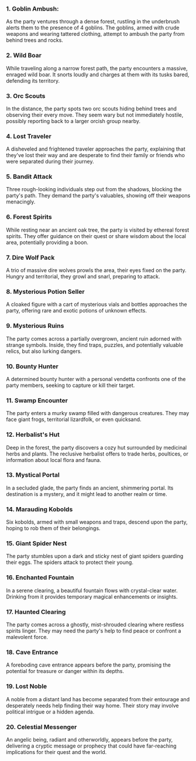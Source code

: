 ### 1. Goblin Ambush: 
As the party ventures through a dense forest, rustling in the underbrush alerts them to the presence of 4 goblins. The goblins, armed with crude weapons and wearing tattered clothing, attempt to ambush the party from behind trees and rocks.
### 2. Wild Boar 
While traveling along a narrow forest path, the party encounters a massive, enraged wild boar. It snorts loudly and charges at them with its tusks bared, defending its territory.
### 3. Orc Scouts
In the distance, the party spots two orc scouts hiding behind trees and observing their every move. They seem wary but not immediately hostile, possibly reporting back to a larger orcish group nearby.
### 4. Lost Traveler
A disheveled and frightened traveler approaches the party, explaining that they've lost their way and are desperate to find their family or friends who were separated during their journey.
### 5. Bandit Attack 
Three rough-looking individuals step out from the shadows, blocking the party's path. They demand the party's valuables, showing off their weapons menacingly.    
### 6. Forest Spirits
While resting near an ancient oak tree, the party is visited by ethereal forest spirits. They offer guidance on their quest or share wisdom about the local area, potentially providing a boon.
### 7. Dire Wolf Pack
A trio of massive dire wolves prowls the area, their eyes fixed on the party. Hungry and territorial, they growl and snarl, preparing to attack.
### 8. Mysterious Potion Seller
A cloaked figure with a cart of mysterious vials and bottles approaches the party, offering rare and exotic potions of unknown effects.
### 9. Mysterious Ruins
The party comes across a partially overgrown, ancient ruin adorned with strange symbols. Inside, they find traps, puzzles, and potentially valuable relics, but also lurking dangers.
### 10. Bounty Hunter
A determined bounty hunter with a personal vendetta confronts one of the party members, seeking to capture or kill their target.
### 11. Swamp Encounter
The party enters a murky swamp filled with dangerous creatures. They may face giant frogs, territorial lizardfolk, or even quicksand.
### 12. Herbalist's Hut
Deep in the forest, the party discovers a cozy hut surrounded by medicinal herbs and plants. The reclusive herbalist offers to trade herbs, poultices, or information about local flora and fauna.    
### 13. Mystical Portal
In a secluded glade, the party finds an ancient, shimmering portal. Its destination is a mystery, and it might lead to another realm or time.
### 14. Marauding Kobolds
Six kobolds, armed with small weapons and traps, descend upon the party, hoping to rob them of their belongings.
### 15. Giant Spider Nest
The party stumbles upon a dark and sticky nest of giant spiders guarding their eggs. The spiders attack to protect their young.
### 16. Enchanted Fountain
In a serene clearing, a beautiful fountain flows with crystal-clear water. Drinking from it provides temporary magical enhancements or insights.
### 17. Haunted Clearing
The party comes across a ghostly, mist-shrouded clearing where restless spirits linger. They may need the party's help to find peace or confront a malevolent force.
### 18. Cave Entrance
A foreboding cave entrance appears before the party, promising the potential for treasure or danger within its depths.
### 19. Lost Noble
A noble from a distant land has become separated from their entourage and desperately needs help finding their way home. Their story may involve political intrigue or a hidden agenda.
### 20. Celestial Messenger
An angelic being, radiant and otherworldly, appears before the party, delivering a cryptic message or prophecy that could have far-reaching implications for their quest and the world.